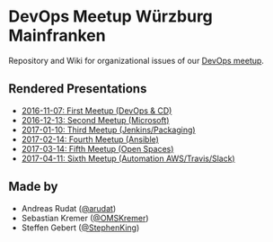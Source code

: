 # DevOps Meetup Würzburg Mainfranken

Repository and Wiki for organizational issues of our [DevOps meetup](https://www.meetup.com/de-DE/DevOps-Wuerzburg-Mainfranken/).

## Rendered Presentations

- [2016-11-07: First Meetup (DevOps & CD)](https://meetup-devops-wue.github.io/orga/2016-11-07_first_meetup_uniwue/)
- [2016-12-13: Second Meetup (Microsoft)](https://meetup-devops-wue.github.io/orga/2016-12-13_second_meetup_uniwue/)
- [2017-01-10: Third Meetup (Jenkins/Packaging)](https://meetup-devops-wue.github.io/orga/2017-01-10_third_meetup_mayflowerwue/)
- [2017-02-14: Fourth Meetup (Ansible)](https://meetup-devops-wue.github.io/orga/2017-02-14_fourth_meetup_mayflowerwue/)
- [2017-03-14: Fifth Meetup (Open Spaces)](https://meetup-devops-wue.github.io/orga/2017-03-14_fifth_meetup_uniwue/)
- [2017-04-11: Sixth Meetup (Automation AWS/Travis/Slack)](https://meetup-devops-wue.github.io/orga/2017-04-11_sixth_meetup_mayflowerwue/)

## Made by

- Andreas Rudat ([@arudat](https://github.com/arudat))
- Sebastian Kremer ([@OMSKremer](https://github.com/OMSKremer))
- Steffen Gebert ([@StephenKing](https://github.com/Stephenking))

